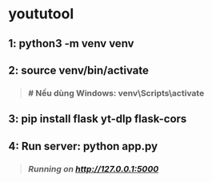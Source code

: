 # yoututool

## 1: python3 -m venv venv
## 2: source venv/bin/activate 
> ### # Nếu dùng Windows: venv\Scripts\activate
## 3: pip install flask yt-dlp flask-cors
## 4: Run server: **python app.py**
> ### *Running on http://127.0.0.1:5000*
